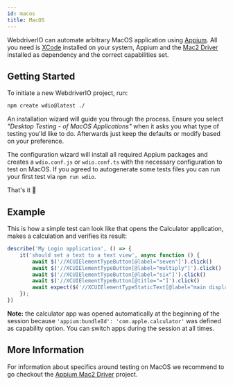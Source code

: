 ```yaml
---
id: macos
title: MacOS
---
```


WebdriverIO can automate arbitrary MacOS application using [Appium](https://appium.io/docs/en/2.0/). All you need is [XCode](https://developer.apple.com/xcode/) installed on your system, Appium and the [Mac2 Driver](https://github.com/appium/appium-mac2-driver) installed as dependency and the correct capabilities set.

## Getting Started

To initiate a new WebdriverIO project, run:

```sh
npm create wdio@latest ./
```

An installation wizard will guide you through the process. Ensure you select _"Desktop Testing - of MacOS Applications"_ when it asks you what type of testing you'ld like to do. Afterwards just keep the defaults or modify based on your preference.

The configuration wizard will install all required Appium packages and creates a `wdio.conf.js` or `wdio.conf.ts` with the necessary configuration to test on MacOS. If you agreed to autogenerate some tests files you can run your first test via `npm run wdio`.

That's it 🎉

## Example

This is how a simple test can look like that opens the Calculator application, makes a calculation and verifies its result:

```js
describe('My Login application', () => {
    it('should set a text to a text view', async function () {
        await $('//XCUIElementTypeButton[@label="seven"]').click()
        await $('//XCUIElementTypeButton[@label="multiply"]').click()
        await $('//XCUIElementTypeButton[@label="six"]').click()
        await $('//XCUIElementTypeButton[@title="="]').click()
        await expect($('//XCUIElementTypeStaticText[@label="main display"]')).toHaveText('42')
    });
})
```

__Note:__ the calculator app was opened automatically at the beginning of the session because `'appium:bundleId': 'com.apple.calculator'` was defined as capability option. You can switch apps during the session at all times.

## More Information

For information about specifics around testing on MacOS we recommend to go checkout the [Appium Mac2 Driver](https://github.com/appium/appium-mac2-driver) project.
